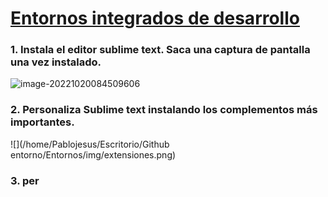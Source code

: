 # [Entornos integrados de desarrollo](http://jamj2000.github.io/entornosdesarrollo/2/actividades#indice)

 ### 1. Instala el editor sublime text. Saca una captura de pantalla una vez instalado.

![image-20221020084509606](/home/Pablojesus/.config/Typora/typora-user-images/image-20221020084509606.png)

 ### 2. Personaliza Sublime text instalando los complementos más importantes. 

![](/home/Pablojesus/Escritorio/Github entorno/Entornos/img/extensiones.png)

 ### 3. per